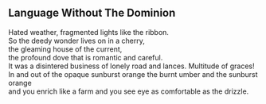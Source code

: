 Language Without The Dominion
-----------------------------
Hated weather, fragmented lights like the ribbon.  
So the deedy wonder lives on in a cherry,  
the gleaming house of the current,  
the profound dove that is romantic and careful.  
It was a disintered business of lonely road and lances. Multitude of graces!  
In and out of the opaque sunburst orange the burnt umber and the sunburst orange  
and you enrich like a farm and you see eye as comfortable as the drizzle.  
